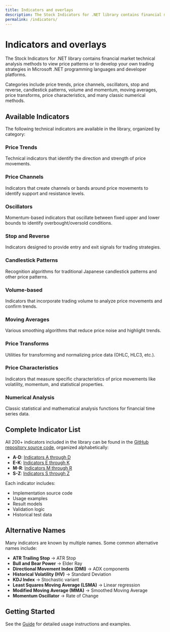 ```yaml
---
title: Indicators and overlays
description: The Stock Indicators for .NET library contains financial market technical analysis methods to view price patterns or to develop your own trading strategies in Microsoft .NET programming languages and developer platforms.
permalink: /indicators/
---
```


# Indicators and overlays

The Stock Indicators for .NET library contains financial market technical analysis methods to view price patterns or to develop your own trading strategies in Microsoft .NET programming languages and developer platforms.

Categories include price trends, price channels, oscillators, stop and reverse, candlestick patterns, volume and momentum, moving averages, price transforms, price characteristics, and many classic numerical methods.

## Available Indicators

The following technical indicators are available in the library, organized by category:

### Price Trends
Technical indicators that identify the direction and strength of price movements.

### Price Channels  
Indicators that create channels or bands around price movements to identify support and resistance levels.

### Oscillators
Momentum-based indicators that oscillate between fixed upper and lower bounds to identify overbought/oversold conditions.

### Stop and Reverse
Indicators designed to provide entry and exit signals for trading strategies.

### Candlestick Patterns
Recognition algorithms for traditional Japanese candlestick patterns and other price patterns.

### Volume-based
Indicators that incorporate trading volume to analyze price movements and confirm trends.

### Moving Averages
Various smoothing algorithms that reduce price noise and highlight trends.

### Price Transforms
Utilities for transforming and normalizing price data (OHLC, HLC3, etc.).

### Price Characteristics
Indicators that measure specific characteristics of price movements like volatility, momentum, and statistical properties.

### Numerical Analysis
Classic statistical and mathematical analysis functions for financial time series data.

## Complete Indicator List

All 200+ indicators included in the library can be found in the [GitHub repository source code](https://github.com/DaveSkender/Stock.Indicators/tree/main/src), organized alphabetically:

- **A-D**: [Indicators A through D](https://github.com/DaveSkender/Stock.Indicators/tree/main/src/a-d)
- **E-K**: [Indicators E through K](https://github.com/DaveSkender/Stock.Indicators/tree/main/src/e-k)  
- **M-R**: [Indicators M through R](https://github.com/DaveSkender/Stock.Indicators/tree/main/src/m-r)
- **S-Z**: [Indicators S through Z](https://github.com/DaveSkender/Stock.Indicators/tree/main/src/s-z)

Each indicator includes:
- Implementation source code
- Usage examples
- Result models
- Validation logic
- Historical test data

## Alternative Names

Many indicators are known by multiple names. Some common alternative names include:

- **ATR Trailing Stop** → ATR Stop
- **Bull and Bear Power** → Elder Ray
- **Directional Movement Index (DMI)** → ADX components  
- **Historical Volatility (HV)** → Standard Deviation
- **KDJ Index** → Stochastic variant
- **Least Squares Moving Average (LSMA)** → Linear regression
- **Modified Moving Average (MMA)** → Smoothed Moving Average
- **Momentum Oscillator** → Rate of Change

## Getting Started

See the [Guide](/docs/guide) for detailed usage instructions and examples.